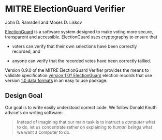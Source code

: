# MITRE ElectionGuard Verifier

John D. Ramsdell and Moses D. Liskov

[ElectionGuard](https://www.electionguard.vote/) is a software system
designed to make voting more secure, transparent and accessible.
ElectionGuard uses cryptography to ensure that

 - voters can verify that their own selections have been correctly
   recorded, and

 - anyone can verify that the recorded votes have been correctly
   tallied.

Version 0.9.0 of the MITRE ElectionGuard Verifier provides the means to
validate specification [version 1.0?
ElectionGuard](https://www.electionguard.vote/spec/) election records
that use version [1.0 data
formats](https://github.com/microsoft/electionguard/tree/main/data/1.0.0-preview-1)
in an easy to use package.

## Design Goal

Our goal is to write easily understood correct code.
We follow Donald Knuth advice's on writing software:

>  Instead of imagining that our main task is to instruct a
>  *computer* what to do, let us concentrate rather on
>  explaining to *human beings* what we want a computer to do.
